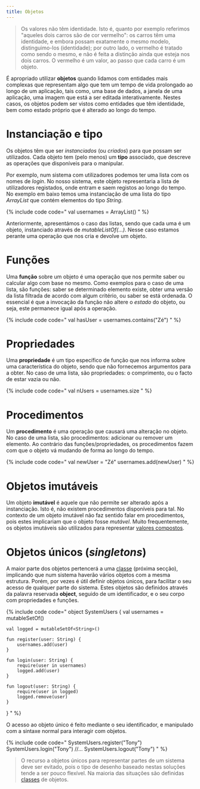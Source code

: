 ```yaml
---
title: Objetos
---
```


> Os valores não têm identidade. Isto é, quanto por exemplo referimos "aqueles dois carros são de cor vermelho": os carros têm uma identidade, e embora possam exatamente o mesmo modelo, distinguimo-los (identidade); por outro lado, o vermelho é tratado como sendo o mesmo, e não é feita a distinção ainda que esteja nos dois carros. O vermelho é um valor, ao passo que cada carro é um objeto.

É apropriado utilizar **objetos** quando lidamos com entidades mais complexas que representam algo que tem um tempo de vida prolongado ao longo de um aplicação, tais como, uma base de dados, a janela de uma aplicação, uma imagem que está a ser editada interativamente. Nestes casos, os objetos podem ser vistos como entidades que têm identidade, bem como estado próprio que é alterado ao longo do tempo.


# Instanciação e tipo
Os objetos têm que ser *instanciados* (ou *criados*) para que possam ser utilizados. Cada objeto tem (pelo menos) um **tipo** associado, que descreve as operações que disponíveis para o manipular.

Por exemplo, num sistema com utilizadores podemos ter uma lista com os nomes de *login*. No nosso sistema, este objeto representaria a lista de utilizadores registados, onde entram e saem registos ao longo do tempo. No exemplo em baixo temos uma instanciação de uma lista do tipo *ArrayList* que contém elementos do tipo *String*.

{% include code code="
val usernames = ArrayList<String>()
"
%}


Anteriormente, apresentámos o caso das listas, sendo que cada uma é um objeto, instanciado através de *mutableListOf(...)*. Nesse caso estamos perante uma operação que nos cria e devolve um objeto.


# Funções
Uma **função** sobre um objeto é uma operação que nos permite saber ou calcular algo com base no mesmo. Como exemplos para o caso de uma lista, são funções: saber se determinado elemento existe, obter uma versão da lista filtrada de acordo com algum critério, ou saber se está ordenada. O essencial é que a invocação da função não altere o *estado* do objeto, ou seja, este permanece igual após a operação.

{% include code code="
val hasUser = usernames.contains(\"Zé\")
"
%}

# Propriedades
Uma **propriedade** é um tipo específico de função que nos informa sobre uma característica do objeto, sendo que não fornecemos argumentos para a obter. No caso de uma lista, são propriedades: o comprimento, ou o facto de estar vazia ou não.

{% include code code="
val nUsers = usernames.size
"
%}

# Procedimentos
Um **procedimento** é uma operação que causará uma alteração no objeto. No caso de uma lista, são procedimentos: adicionar ou remover um elemento. Ao contrário das funções/propriedades, os procedimentos fazem com que o objeto vá mudando de forma ao longo do tempo.

{% include code code="
val newUser = \"Zé\"
usernames.add(newUser)
"
%}

# Objetos imutáveis
Um objeto **imutável** é aquele que não permite ser alterado após a instanciação. Isto é, não existem procedimentos disponíveis para tal. No contexto de um objeto imutável não faz sentido falar em procedimentos, pois estes implicariam que o objeto fosse *mutável*. Muito frequentemente, os objetos imutáveis são utilizados para representar [valores compostos](../01_expressoes/valorescompostos).


# Objetos únicos (*singletons*)
A maior parte dos objetos pertencerá a uma [classe](classes) (próxima secção), implicando que num sistema haverão vários objetos com a mesma estrutura. Porém, por vezes é útil definir objetos únicos, para facilitar o seu acesso de qualquer parte do sistema. Estes objetos são definidos através da palavra reservada **object**, seguido de um identificador, e o seu corpo com propriedades e funções.

{% include code code="
object SystemUsers {
    val usernames = mutableSetOf<String>()

    val logged = mutableSetOf<String>()

    fun register(user: String) {
        usernames.add(user)
    }

    fun login(user: String) {
        require(user in usernames)
        logged.add(user)
    }

    fun logout(user: String) {
        require(user in logged)
        logged.remove(user)
    }
}
"
%}

O acesso ao objeto único é feito mediante o seu identificador, e manipulado com a sintaxe normal para interagir com objetos.

{% include code code="
SystemUsers.register(\"Tony\")
SystemUsers.login(\"Tony\")
//...
SystemUsers.logout(\"Tony\")
"
%}

> O recurso a objetos únicos para representar partes de um sistema deve ser evitado, pois o tipo de desenho baseado nestas soluções tende a ser pouco flexível. Na maioria das situações são definidas [classes](classes) de objetos.
